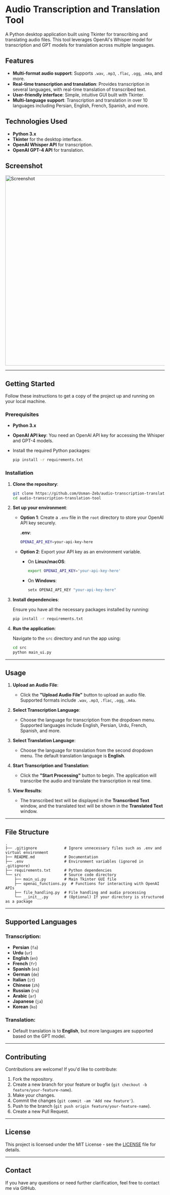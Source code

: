 # **Audio Transcription and Translation Tool**

A Python desktop application built using Tkinter for transcribing and translating audio files. This tool leverages OpenAI's Whisper model for transcription and GPT models for translation across multiple languages.

## **Features**

- **Multi-format audio support**: Supports `.wav`, `.mp3`, `.flac`, `.ogg`, `.m4a`, and more.
- **Real-time transcription and translation**: Provides transcription in several languages, with real-time translation of transcribed text.
- **User-friendly interface**: Simple, intuitive GUI built with Tkinter.
- **Multi-language support**: Transcription and translation in over 10 languages including Persian, English, French, Spanish, and more.

## **Technologies Used**

- **Python 3.x**
- **Tkinter** for the desktop interface.
- **OpenAI Whisper API** for transcription.
- **OpenAI GPT-4 API** for translation.

## **Screenshot**
<img src="https://github.com/user-attachments/assets/9a81bd21-838c-4d57-9c71-0b5e8cc01429" alt="Screenshot" width="600"/>

---

## **Getting Started**

Follow these instructions to get a copy of the project up and running on your local machine.

### **Prerequisites**

- **Python 3.x**
- **OpenAI API key**: You need an OpenAI API key for accessing the Whisper and GPT-4 models.
- Install the required Python packages:
  
  ```bash
  pip install -r requirements.txt
  ```

### **Installation**

1. **Clone the repository**:

   ```bash
   git clone https://github.com/Usman-Zeb/audio-transcription-translation-tool.git
   cd audio-transcription-translation-tool
   ```

2. **Set up your environment**:
   
   - **Option 1**: Create a `.env` file in the `root` directory to store your OpenAI API key securely.

     **.env**:
     ```bash
     OPENAI_API_KEY=your-api-key-here
     ```

   - **Option 2**: Export your API key as an environment variable.

     - On **Linux/macOS**:
       ```bash
       export OPENAI_API_KEY='your-api-key-here'
       ```
     - On **Windows**:
       ```bash
       setx OPENAI_API_KEY "your-api-key-here"
       ```

3. **Install dependencies**:
   
   Ensure you have all the necessary packages installed by running:
   
   ```bash
   pip install -r requirements.txt
   ```

4. **Run the application**:

   Navigate to the `src` directory and run the app using:

   ```bash
   cd src
   python main_ui.py
   ```

---

## **Usage**

1. **Upload an Audio File**:
   - Click the **"Upload Audio File"** button to upload an audio file. Supported formats include `.wav`, `.mp3`, `.flac`, `.ogg`, `.m4a`.
   
2. **Select Transcription Language**:
   - Choose the language for transcription from the dropdown menu. Supported languages include English, Persian, Urdu, French, Spanish, and more.

3. **Select Translation Language**:
   - Choose the language for translation from the second dropdown menu. The default translation language is **English**.

4. **Start Transcription and Translation**:
   - Click the **"Start Processing"** button to begin. The application will transcribe the audio and translate the transcription in real time.

5. **View Results**:
   - The transcribed text will be displayed in the **Transcribed Text** window, and the translated text will be shown in the **Translated Text** window.

---

## **File Structure**

```
.
├── .gitignore            # Ignore unnecessary files such as .env and virtual environment
├── README.md             # Documentation
├── .env                  # Environment variables (ignored in .gitignore)
├── requirements.txt      # Python dependencies
└── src                   # Source code directory
    ├── main_ui.py        # Main Tkinter GUI file
    ├── openai_functions.py  # Functions for interacting with OpenAI APIs
    ├── file_handling.py  # File handling and audio processing
    └── __init__.py       # (Optional) If your directory is structured as a package
```

---

## **Supported Languages**

### **Transcription**:
- **Persian** (`fa`)
- **Urdu** (`ur`)
- **English** (`en`)
- **French** (`fr`)
- **Spanish** (`es`)
- **German** (`de`)
- **Italian** (`it`)
- **Chinese** (`zh`)
- **Russian** (`ru`)
- **Arabic** (`ar`)
- **Japanese** (`ja`)
- **Korean** (`ko`)

### **Translation**:
- Default translation is to **English**, but more languages are supported based on the GPT model.

---

## **Contributing**

Contributions are welcome! If you'd like to contribute:

1. Fork the repository.
2. Create a new branch for your feature or bugfix (`git checkout -b feature/your-feature-name`).
3. Make your changes.
4. Commit the changes (`git commit -am 'Add new feature'`).
5. Push to the branch (`git push origin feature/your-feature-name`).
6. Create a new Pull Request.

---

## **License**

This project is licensed under the MIT License - see the [LICENSE](LICENSE) file for details.

---

## **Contact**

If you have any questions or need further clarification, feel free to contact me via GitHub.
